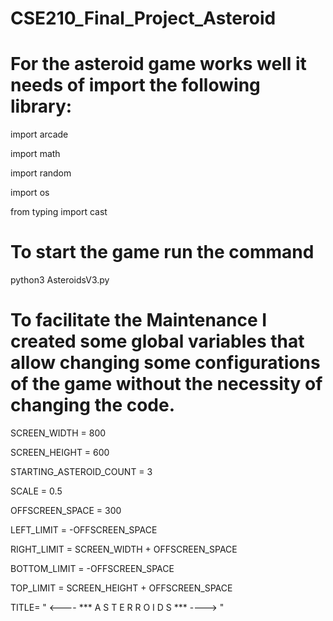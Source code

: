 ﻿# CSE210_Final_Project_Asteroid

# For the asteroid game works well it needs of import the following library:
import arcade

import math

import random

import os

from typing import cast

# To start the game run the command
python3 AsteroidsV3.py

# To facilitate the Maintenance I created some global variables that allow changing some configurations of the game without the necessity of changing the code.
SCREEN_WIDTH = 800

SCREEN_HEIGHT = 600

STARTING_ASTEROID_COUNT = 3

SCALE = 0.5

OFFSCREEN_SPACE = 300

LEFT_LIMIT = -OFFSCREEN_SPACE

RIGHT_LIMIT = SCREEN_WIDTH + OFFSCREEN_SPACE

BOTTOM_LIMIT = -OFFSCREEN_SPACE

TOP_LIMIT = SCREEN_HEIGHT + OFFSCREEN_SPACE

TITLE= " <---- *** A S T E R R O I D S *** ----> "

